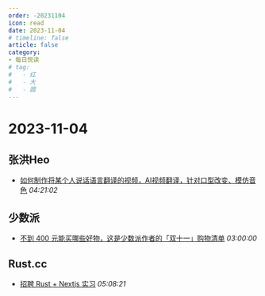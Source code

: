 ```yaml
---
order: -20231104
icon: read
date: 2023-11-04
# timeline: false
article: false
category:
- 每日悦读
# tag:
#   - 红
#   - 大
#   - 圆
---
```


# 2023-11-04 
## 张洪Heo<span></span>
* [如何制作将某个人说话语言翻译的视频，AI视频翻译，针对口型改变、模仿音色](https://blog.zhheo.com/p/8f08f6a8.html) *04:21:02* 
## 少数派<span></span>
* [不到 400 元能买哪些好物，这是少数派作者的「双十一」购物清单](https://sspai.com/post/83991) *03:00:00* 
## Rust.cc<span></span>
* [招聘 Rust + Nextjs 实习](https://rustcc.cn/article?id=7ec5cb4c-ed61-484e-8bcc-f8f4b333e94a) *05:08:21* 
